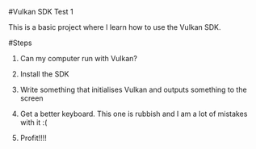 #Vulkan SDK Test 1

This is a basic project where I learn how to use the Vulkan SDK.

#Steps

1. Can my computer run with Vulkan?

2. Install the SDK

3. Write something that initialises Vulkan and outputs something to the screen

4. Get a better keyboard. This one is rubbish and I am a lot of mistakes with it :(

5. Profit!!!!
